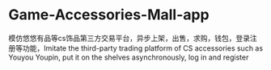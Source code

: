 # Game-Accessories-Mall-app
模仿悠悠有品等cs饰品第三方交易平台，异步上架，出售，求购，钱包，登录注册等功能，Imitate the third-party trading platform of CS accessories such as Youyou Youpin, put it on the shelves asynchronously, log in and register
